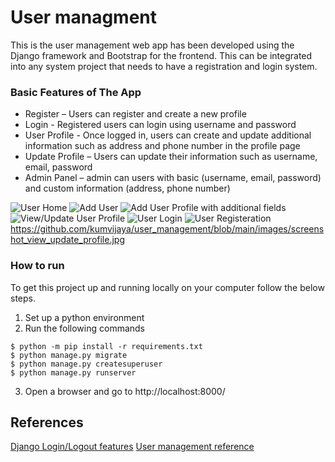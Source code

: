# User managment
This is the user management web app has been developed using the Django framework and Bootstrap for the frontend. This can be integrated into any system project that needs to have a registration and login system.

### Basic Features of The App
    
* Register – Users can register and create a new profile
* Login - Registered users can login using username and password
* User Profile - Once logged in, users can create and update additional information such as address and phone number in the profile page
* Update Profile – Users can update their information such as username, email, password
* Admin Panel – admin can users with basic (username, email, password) and custom information (address, phone number)

![User Home](https://github.com/kumvijaya/user_management/blob/main/images/screenshot_home.jpg)
![Add User](http://url)
![Add User Profile with additional fields]()
![View/Update User Profile](https://github.com/kumvijaya/user_management/blob/main/images/screenshot_view_update_profile.jpg)
![User Login](http://url)
![User Registeration](http://url)
https://github.com/kumvijaya/user_management/blob/main/images/screenshot_view_update_profile.jpg

### How to run
To get this project up and running locally on your computer follow the below steps.
1. Set up a python environment
2. Run the following commands
```
$ python -m pip install -r requirements.txt
$ python manage.py migrate
$ python manage.py createsuperuser
$ python manage.py runserver
```   
3. Open a browser and go to http://localhost:8000/

## References
[Django Login/Logout features](https://learndjango.com/tutorials/django-login-and-logout-tutorial)
[User management reference](https://dev.to/earthcomfy/series/14274)

